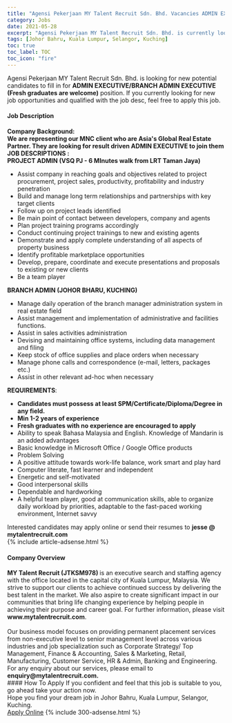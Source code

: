 ```yaml
---
title: "Agensi Pekerjaan MY Talent Recruit Sdn. Bhd. Vacancies ADMIN EXECUTIVE/BRANCH ADMIN EXECUTIVE (Fresh graduates are welcome)" 
category: Jobs 
date: 2021-05-28 
excerpt: "Agensi Pekerjaan MY Talent Recruit Sdn. Bhd. is currently looking for suitable person to fill in the ADMIN EXECUTIVE/BRANCH ADMIN EXECUTIVE (Fresh graduates are welcome) which based in Johor Bahru, Kuala Lumpur, Selangor, Kuching" 
tags: [Johor Bahru, Kuala Lumpur, Selangor, Kuching] 
toc: true 
toc_label: TOC 
toc_icon: "fire" 
--- 
```


<p>Agensi Pekerjaan MY Talent Recruit Sdn. Bhd. is looking for new potential candidates to fill in for <b>ADMIN EXECUTIVE/BRANCH ADMIN EXECUTIVE (Fresh graduates are welcome)</b> position. If you currently looking for new job opportunities and qualified with the job desc, feel free to apply this job.
</p><div><div><h4>Job Description</h4></div><div><div><span><div><div><strong>Company Background:</strong><div><strong>We are representing our MNC client who are Asia's Global Real Estate Partner. They are looking for result driven ADMIN EXECUTIVE to join them</strong></div><div><div><strong>JOB DESCRIPTIONS :</strong></div><div><strong>PROJECT ADMIN (VSQ PJ - 6 MInutes walk from LRT Taman Jaya)</strong></div><ul><li>Assist company in reaching goals and objectives related to project procurement, project sales, productivity, profitability and industry penetration</li><li>Build and manage long term relationships and partnerships with key target clients</li><li>Follow up on project leads identified</li><li>Be main point of contact between developers, company and agents</li><li>Plan project training programs accordingly</li><li>Conduct continuing project trainings to new and existing agents</li><li>Demonstrate and apply complete understanding of all aspects of property business</li><li>Identify profitable marketplace opportunities</li><li>Develop, prepare, coordinate and execute presentations and proposals to existing or new clients</li><li>Be a team player</li></ul><div><strong>BRANCH ADMIN (JOHOR BHARU, KUCHING)</strong></div><div><ul><li>Manage daily operation of the branch manager administration system in real estate field</li><li>Assist management and implementation of administrative and facilities functions.</li><li>Assist in sales activities administration</li><li>Devising and maintaining office systems, including data management and filing</li><li>Keep stock of office supplies and place orders when necessary</li><li>Manage phone calls and correspondence (e-mail, letters, packages etc.)</li><li>Assist in other relevant ad-hoc when necessary</li></ul></div><div><strong>REQUIREMENTS</strong>:</div><ul><li><strong>Candidates must possess at least SPM/Certificate/Diploma/Degree in any field.</strong></li><li><strong>Min 1-2 years of experience</strong></li><li><strong>Fresh graduates with no experience are encouraged to apply&#160;</strong></li><li>Ability to speak Bahasa Malaysia and English. Knowledge of Mandarin is an added advantages</li><li>Basic knowledge in Microsoft Office / Google Office products</li><li>Problem Solving</li><li>A positive attitude towards work-life balance, work smart and play hard</li><li>Computer literate, fast learner and independent</li><li>Energetic and self-motivated</li><li>Good interpersonal skills</li><li>Dependable and hardworking</li><li>A helpful team player, good at communication skills, able to organize daily workload by priorities, adaptable to the fast-paced working environment, Internet savvy</li></ul></div></div><div>Interested candidates may apply online or send their resumes to <strong>jesse @ mytalentrecruit.com</strong></div></div></span></div></div></div> 
{% include article-adsense.html %} 
<div><div><h4>Company Overview</h4></div><div><div><span><div><div>
<strong>MY Talent Recruit (</strong><strong>&#8203;JTKSM978)</strong><strong>&#160;</strong>is an executive search and staffing agency with the office located in the capital city of Kuala Lumpur, Malaysia. We strive to support our clients to achieve continued success by delivering the best talent in the market. We also aspire to create significant impact in our communities that bring life changing experience by helping people in achieving their purpose and career goal. For further information, please visit <strong>www.mytalentrecruit.com</strong>.</div>
<div>
<br>
	Our business model focuses on providing permanent placement services from non-executive level to senior management level across various industries and job specialization such as Corporate Strategy/ Top Management, Finance &amp; Accounting, Sales &amp; Marketing, Retail, Manufacturing, Customer Service, HR &amp; Admin, Banking and Engineering.</div>
<div>
	For any enquiry about our services, please email to <strong>enquiry@mytalentrecruit.com.</strong></div></div></span></div></div></div> 
#### How To Apply 
If you confident and feel that this job is suitable to you, go ahead take your action now. <br/> 
Hope you find your dream job in Johor Bahru, Kuala Lumpur, Selangor, Kuching. <br/> 
<a href="https://www.jobstreet.com.my/en/job/admin-executive-branch-admin-executive-fresh-graduates-are-welcome-4572210?jobId=jobstreet-my-job-4572210&" class="btn btn--info" target="_blank" rel="nofollow noopenner">Apply Online</a> 
{% include 300-adsense.html %} 
